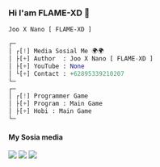 ### Hi I'am FLAME-XD 👋

`Joo X Nano [ FLAME-XD ]`

```python
┌─
│ ┌[!] Media Sosial Me 🌍🌍
│ ├[+] Author  : Joo X Nano [ FLAME-XD ]
│ ├[+] YouTube : None
│ └[+] Contact : +62895339210207
└─
┌─
│ ┌[!] Programmer Game
│ ├[+] Program : Main Game
│ ├[+] Hobi : Main Game
└─
```

####    My Sosia media
[![](https://img.shields.io/badge/Facebook-blue?logo=Facebook&logoColor=blue&labelColor=white)](https://www.facebook.com/joan.saputra.146)
[![](https://img.shields.io/badge/Github-black?logo=Github&logoColor=black&labelColor=white)](https://github.com/FLAME-XD)
[![](https://img.shields.io/badge/Whatsapp-CHAT-red?logo=Whatsapp&logoColor=Brightgreen&labelColor=white)](https://wa.me/62895339210207?text=Asalamualaikum+Bang+Jo) <br><br>
#
